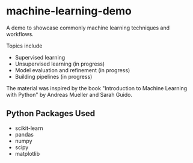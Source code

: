 # machine-learning-demo

A demo to showcase commonly machine learning techniques and workflows.

Topics include

-   Supervised learning
-   Unsupervised learning (in progress)
-   Model evaluation and refinement (in progress)
-   Building pipelines (in progress)

The material was inspired by the book "Introduction to Machine Learning with Python" by Andreas Mueller and Sarah Guido.

## Python Packages Used

-   scikit-learn
-   pandas
-   numpy
-   scipy
-   matplotlib
